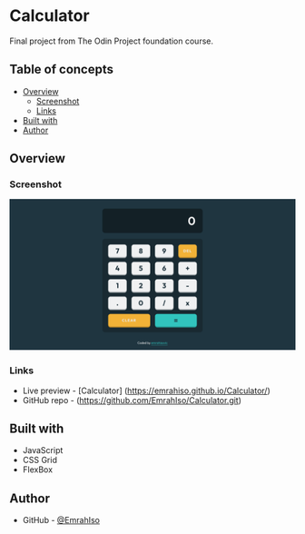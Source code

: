 # Calculator
Final project from The Odin Project foundation course.

## Table of concepts
- [Overview](#overview)
  - [Screenshot](#screenshot)
  - [Links](#links)
- [Built with](#built-with)
- [Author](#author)

## Overview

### Screenshot
![](./screenshot.png)

### Links
  - Live preview - [Calculator] (https://emrahiso.github.io/Calculator/)
  - GitHub repo - (https://github.com/EmrahIso/Calculator.git)

## Built with 
  - JavaScript
  - CSS Grid
  - FlexBox
  
## Author

- GitHub - [@EmrahIso](https://github.com/EmrahIso)